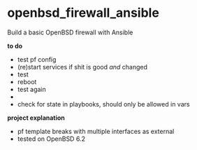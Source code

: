 # openbsd_firewall_ansible
Build a basic OpenBSD firewall with Ansible

**to do**
* test pf config
* (re)start services if shit is good _and_ changed
* test
* reboot
* test again
* 
* check for state in playbooks, should only be allowed in vars

**project explanation**
* pf template breaks with multiple interfaces as external
* tested on OpenBSD 6.2
